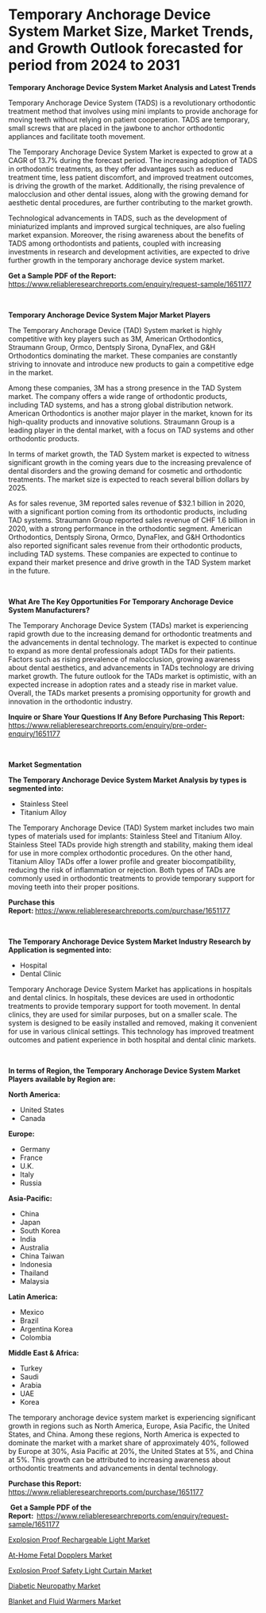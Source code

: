<p><h1>Temporary Anchorage Device System Market Size, Market Trends, and Growth Outlook forecasted for period from 2024 to 2031</h1></p><p><strong>Temporary Anchorage Device System Market Analysis and Latest Trends</strong></p>
<p><p>Temporary Anchorage Device System (TADS) is a revolutionary orthodontic treatment method that involves using mini implants to provide anchorage for moving teeth without relying on patient cooperation. TADS are temporary, small screws that are placed in the jawbone to anchor orthodontic appliances and facilitate tooth movement.</p><p>The Temporary Anchorage Device System Market is expected to grow at a CAGR of 13.7% during the forecast period. The increasing adoption of TADS in orthodontic treatments, as they offer advantages such as reduced treatment time, less patient discomfort, and improved treatment outcomes, is driving the growth of the market. Additionally, the rising prevalence of malocclusion and other dental issues, along with the growing demand for aesthetic dental procedures, are further contributing to the market growth.</p><p>Technological advancements in TADS, such as the development of miniaturized implants and improved surgical techniques, are also fueling market expansion. Moreover, the rising awareness about the benefits of TADS among orthodontists and patients, coupled with increasing investments in research and development activities, are expected to drive further growth in the temporary anchorage device system market.</p></p>
<p><strong>Get a Sample PDF of the Report:&nbsp;</strong> <a href="https://www.reliableresearchreports.com/enquiry/request-sample/1651177">https://www.reliableresearchreports.com/enquiry/request-sample/1651177</a></p>
<p>&nbsp;</p>
<p><strong>Temporary Anchorage Device System Major Market Players</strong></p>
<p><p>The Temporary Anchorage Device (TAD) System market is highly competitive with key players such as 3M, American Orthodontics, Straumann Group, Ormco, Dentsply Sirona, DynaFlex, and G&H Orthodontics dominating the market. These companies are constantly striving to innovate and introduce new products to gain a competitive edge in the market.</p><p>Among these companies, 3M has a strong presence in the TAD System market. The company offers a wide range of orthodontic products, including TAD systems, and has a strong global distribution network. American Orthodontics is another major player in the market, known for its high-quality products and innovative solutions. Straumann Group is a leading player in the dental market, with a focus on TAD systems and other orthodontic products.</p><p>In terms of market growth, the TAD System market is expected to witness significant growth in the coming years due to the increasing prevalence of dental disorders and the growing demand for cosmetic and orthodontic treatments. The market size is expected to reach several billion dollars by 2025.</p><p>As for sales revenue, 3M reported sales revenue of $32.1 billion in 2020, with a significant portion coming from its orthodontic products, including TAD systems. Straumann Group reported sales revenue of CHF 1.6 billion in 2020, with a strong performance in the orthodontic segment. American Orthodontics, Dentsply Sirona, Ormco, DynaFlex, and G&H Orthodontics also reported significant sales revenue from their orthodontic products, including TAD systems. These companies are expected to continue to expand their market presence and drive growth in the TAD System market in the future.</p></p>
<p>&nbsp;</p>
<p><strong>What Are The Key Opportunities For Temporary Anchorage Device System Manufacturers?</strong></p>
<p><p>The Temporary Anchorage Device System (TADs) market is experiencing rapid growth due to the increasing demand for orthodontic treatments and the advancements in dental technology. The market is expected to continue to expand as more dental professionals adopt TADs for their patients. Factors such as rising prevalence of malocclusion, growing awareness about dental aesthetics, and advancements in TADs technology are driving market growth. The future outlook for the TADs market is optimistic, with an expected increase in adoption rates and a steady rise in market value. Overall, the TADs market presents a promising opportunity for growth and innovation in the orthodontic industry.</p></p>
<p><strong>Inquire or Share Your Questions If Any Before Purchasing This Report:</strong> <a href="https://www.reliableresearchreports.com/enquiry/pre-order-enquiry/1651177">https://www.reliableresearchreports.com/enquiry/pre-order-enquiry/1651177</a></p>
<p>&nbsp;</p>
<p><strong>Market Segmentation</strong></p>
<p><strong>The Temporary Anchorage Device System Market Analysis by types is segmented into:</strong></p>
<p><ul><li>Stainless Steel</li><li>Titanium Alloy</li></ul></p>
<p><p>The Temporary Anchorage Device (TAD) System market includes two main types of materials used for implants: Stainless Steel and Titanium Alloy. Stainless Steel TADs provide high strength and stability, making them ideal for use in more complex orthodontic procedures. On the other hand, Titanium Alloy TADs offer a lower profile and greater biocompatibility, reducing the risk of inflammation or rejection. Both types of TADs are commonly used in orthodontic treatments to provide temporary support for moving teeth into their proper positions.</p></p>
<p><strong>Purchase this Report:&nbsp;</strong><a href="https://www.reliableresearchreports.com/purchase/1651177">https://www.reliableresearchreports.com/purchase/1651177</a></p>
<p>&nbsp;</p>
<p><strong>The Temporary Anchorage Device System Market Industry Research by Application is segmented into:</strong></p>
<p><ul><li>Hospital</li><li>Dental Clinic</li></ul></p>
<p><p>Temporary Anchorage Device System Market has applications in hospitals and dental clinics. In hospitals, these devices are used in orthodontic treatments to provide temporary support for tooth movement. In dental clinics, they are used for similar purposes, but on a smaller scale. The system is designed to be easily installed and removed, making it convenient for use in various clinical settings. This technology has improved treatment outcomes and patient experience in both hospital and dental clinic markets.</p></p>
<p>&nbsp;</p>
<p><strong>In terms of Region, the Temporary Anchorage Device System Market Players available by Region are:</strong></p>
<p>
    <p> <strong> North America: </strong>
        <ul>
            <li>United States</li>
            <li>Canada</li>
        </ul>
        </p> 
    <p> <strong> Europe: </strong>
        <ul>
            <li>Germany</li>
            <li>France</li>
            <li>U.K.</li>
            <li>Italy</li>
            <li>Russia</li>
        </ul>
        </p> 
    <p> <strong> Asia-Pacific: </strong>
        <ul>
            <li>China</li>
            <li>Japan</li>
            <li>South Korea</li>
            <li>India</li>
            <li>Australia</li>
            <li>China Taiwan</li>
            <li>Indonesia</li>
            <li>Thailand</li>
            <li>Malaysia</li>
        </ul>
        </p> 
    <p> <strong> Latin America: </strong>
        <ul>
            <li>Mexico</li>
            <li>Brazil</li>
            <li>Argentina Korea</li>
            <li>Colombia</li>
        </ul>
        </p> 
    <p> <strong> Middle East & Africa: </strong>
        <ul>
            <li>Turkey</li>
            <li>Saudi</li>
            <li>Arabia</li>
            <li>UAE</li>
            <li>Korea</li>
        </ul>
    </p>
    </p>
<p><p>The temporary anchorage device system market is experiencing significant growth in regions such as North America, Europe, Asia Pacific, the United States, and China. Among these regions, North America is expected to dominate the market with a market share of approximately 40%, followed by Europe at 30%, Asia Pacific at 20%, the United States at 5%, and China at 5%. This growth can be attributed to increasing awareness about orthodontic treatments and advancements in dental technology.</p></p>
<p><strong>Purchase this Report: </strong><a href="https://www.reliableresearchreports.com/purchase/1651177">https://www.reliableresearchreports.com/purchase/1651177</a></p>
<p>&nbsp;<strong>Get a Sample PDF of the Report:&nbsp;&nbsp;</strong><a href="https://www.reliableresearchreports.com/enquiry/request-sample/1651177">https://www.reliableresearchreports.com/enquiry/request-sample/1651177</a></p>
<p><strong></strong></p>
<p><p><a href="https://github.com/Paul14Anderson63/Market-Research-Report-List-2/blob/main/explosion-proof-rechargeable-light-market.md">Explosion Proof Rechargeable Light Market</a></p><p><a href="https://issuu.com/reportprime-2/docs/at-home-fetal-dopplers-market-size-2030.pptx">At-Home Fetal Dopplers Market</a></p><p><a href="https://github.com/mabutironaldo/Market-Research-Report-List-3/blob/main/explosion-proof-safety-light-curtain-market.md">Explosion Proof Safety Light Curtain Market</a></p><p><a href="https://medium.com/@ashlylowe4544/diabetic-neuropathy-market-the-key-to-successful-business-strategy-forecast-till-2031-d4afbfe0685c">Diabetic Neuropathy Market</a></p><p><a href="https://issuu.com/reportprime-2/docs/blanket-and-fluid-warmers-market-size-2030.pptx">Blanket and Fluid Warmers Market</a></p></p>
